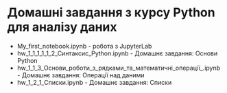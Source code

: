 # Домашні завдання з курсу Python для аналізу даних
- My_first_notebook.ipynb - робота з JupyterLab
- hw_1_1_1_1_1_2_Cинтаксис_Python.ipynb - Домашнє завдання: Основи Python
- hw_1_1_3_Основи_роботи_з_рядками_та_математичні_операції_.ipynb - Домашнє завдання: Операції над даними
- hw_1_2_1_Списки.ipynb - Домашнє завдання: Списки
